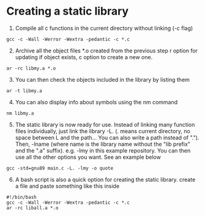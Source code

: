 # Creating a static library

1. Compile all c functions in the current directory without linking (-c flag)
```
gcc -c -Wall -Werror -Wextra -pedantic -c *.c
```
2. Archive all the object files *.o created from the previous step
r option for updating if object exists, c option to create a new one.
```
ar -rc libmy.a *.o
```
3. You can then check the objects included in the library by listing them
```
ar -t libmy.a
```
4. You can also display info about symbols using the nm command
```
nm libmy.a
```
5. The static library is now ready for use. Instead of linking many function files individually, just link the library
-L. (. means current directory, no space between L and the path... You can also write a path instead of "."). Then,
-lname (where name is the library name without the "lib prefix" and the ".a" suffix). e.g. -lmy in this example repository.
You can then use all the other options you want. See an example below
```
gcc -std=gnu89 main.c -L. -lmy -o quote
```
6. A bash script is also a quick option for creating the static library. create a file and paste something like this inside
```
#!/bin/bash
gcc -c -Wall -Werror -Wextra -pedantic -c *.c
ar -rc liball.a *.o
```

